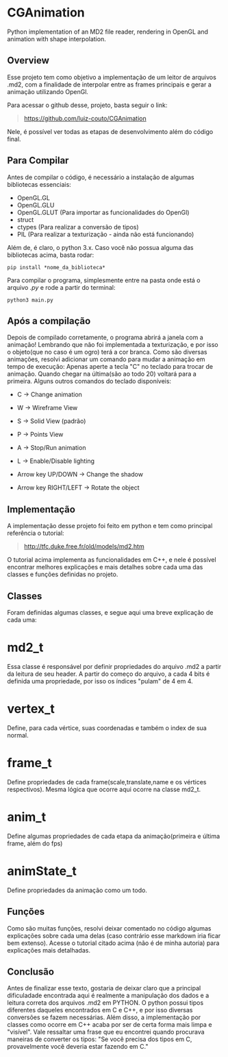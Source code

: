 # CGAnimation
Python implementation of an MD2 file reader, rendering in OpenGL and animation with shape interpolation.
## Overview
Esse projeto tem como objetivo a implementação de um leitor de arquivos .md2, com a finalidade de interpolar entre as frames principais e gerar a animação utilizando OpenGl.

Para acessar o github desse, projeto, basta seguir o link:
> https://github.com/luiz-couto/CGAnimation

Nele, é possível ver todas as etapas de desenvolvimento além do código final.

## Para Compilar
Antes de compilar o código, é necessário a instalação de algumas bibliotecas essenciais:
* OpenGL.GL
* OpenGL.GLU
* OpenGL.GLUT
(Para importar as funcionalidades do OpenGl)
* struct
* ctypes
(Para realizar a conversão de tipos)
* PIL
(Para realizar a texturização - ainda não está funcionando)

Além de, é claro, o python 3.x. Caso você não possua alguma das bibliotecas acima, basta rodar:
```
pip install *nome_da_biblioteca*

```
Para compilar o programa, simplesmente entre na pasta onde está o arquivo *.py* e rode a partir do terminal:
```
python3 main.py

```
## Após a compilação
Depois de compilado corretamente, o programa abrirá a janela com a animação! Lembrando que não foi implementada a texturização, e por isso o objeto(que no caso é um ogro) terá a cor branca. Como são diversas animações, resolvi adicionar um comando para mudar a animação em tempo de execução: Apenas aperte a tecla "C" no teclado para trocar de animação. Quando chegar na última(são ao todo 20) voltará para a primeira. Alguns outros comandos do teclado disponíveis:

- C -> Change animation
- W -> Wireframe View
- S -> Solid View (padrão)
- P -> Points View
- A -> Stop/Run animation
- L -> Enable/Disable lighting

- Arrow key UP/DOWN -> Change the shadow
- Arrow key RIGHT/LEFT -> Rotate the object


## Implementação
A implementação desse projeto foi feito em python e tem como principal referência o tutorial:
> http://tfc.duke.free.fr/old/models/md2.htm

O tutorial acima implementa as funcionalidades em C++, e nele é possível encontrar melhores explicações e mais detalhes sobre cada uma das classes e funções definidas no projeto.
## Classes
Foram definidas algumas classes, e segue aqui uma breve explicação de cada uma:
# md2_t
Essa classe é responsável por definir propriedades do arquivo .md2 a partir da leitura de seu header. A partir do começo do arquivo, a cada 4 bits é definida uma propriedade, por isso os índices "pulam" de 4 em 4.
# vertex_t
Define, para cada vértice, suas coordenadas e também o index de sua normal.
# frame_t
Define propriedades de cada frame(scale,translate,name e os vértices respectivos). Mesma lógica que ocorre aqui ocorre na classe md2_t.
# anim_t
Define algumas propriedades de cada etapa da animação(primeira e última frame, além do fps)
# animState_t
Define propriedades da animação como um todo.

## Funções
Como são muitas funções, resolvi deixar comentado no código algumas explicações sobre cada uma delas (caso contrário esse markdown iria ficar bem extenso). Acesse o tutorial citado acima (não é de minha autoria) para explicações mais detalhadas. 

## Conclusão
Antes de finalizar esse texto, gostaria de deixar claro que a principal dificuladade encontrada aqui é realmente a manipulação dos dados e a leitura correta dos arquivos .md2 em PYTHON. O python possui tipos diferentes daqueles encontrados em C e C++, e por isso diversas conversões se fazem necessárias. Além disso, a implementação por classes como ocorre em C++ acaba por ser de certa forma mais limpa e "visível". Vale ressaltar uma frase que eu encontrei quando procurava maneiras de converter os tipos:
"Se você precisa dos tipos em C, provavelmente você deveria estar fazendo em C."

